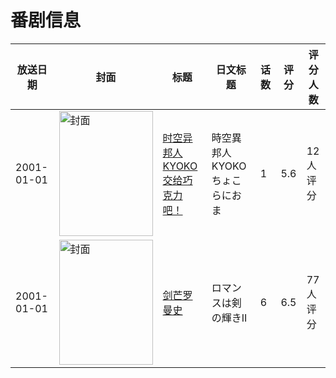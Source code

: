 # 番剧信息

|放送日期|封面|标题|日文标题|话数|评分|评分人数|
|---|---|---|---|---|---|---|
|2001-01-01|<img src="https://lain.bgm.tv/pic/cover/c/60/29/13423_dHeGP.jpg" alt="封面" style="width:150px;height:200px;object-fit:cover;">|[时空异邦人KYOKO 交给巧克力吧！](https://bangumi.tv/subject/13423)|時空異邦人KYOKO ちょこらにおま|1|5.6|12人评分|
|2001-01-01|<img src="https://bangumi.tv/img/no_icon_subject.png" alt="封面" style="width:150px;height:200px;object-fit:cover;">|[剑芒罗曼史](https://bangumi.tv/subject/74293)|ロマンスは剣の輝きII|6|6.5|77人评分|
